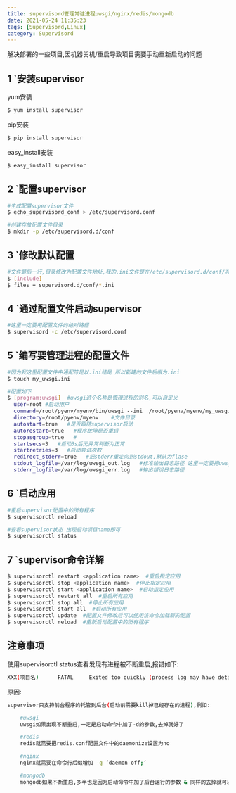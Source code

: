 ```yaml
---
title: supervisord管理常驻进程uwsgi/nginx/redis/mongodb
date: 2021-05-24 11:35:23
tags: [Supervisord,Linux]
category: Supervisord
---
```


解决部署的一些项目,因机器关机/重启导致项目需要手动重新启动的问题

## 1 `安装supervisor

yum安装
```bash
$ yum install supervisor
```

pip安装

```bash
$ pip install supervisor
```

easy_install安装

```bash
$ easy_install supervisor
```


## 2 `配置supervisor

```bash
#生成配置supervisor文件
$ echo_supervisord_conf > /etc/supervisord.conf
```

```bash
#创建存放配置文件目录
$ mkdir -p /etc/supervisord.d/conf
```

## 3 `修改默认配置

```bash
#文件最后一行,目录修改为配置文件地址,我的.ini文件是在/etc/supervisord.d/conf/存放,而且本身配置文件也在etc中,所以目录直接写supervisord.d/conf/就可以了
$ [include]
$ files = supervisord.d/conf/*.ini
```


## 4 `通过配置文件启动supervisor

```bash
#这里一定要用配置文件的绝对路径
$ supervisord -c /etc/supervisord.conf
```


## 5 `编写要管理进程的配置文件

```bash
#因为我这里配置文件中通配符是以.ini结尾 所以新建的文件后缀为.ini
$ touch my_uwsgi.ini
```

```bash
#配置如下
$ [program:uwsgi]  #uwsgi这个名称是管理进程的别名,可以自定义
  user=root #启动用户
  command=/root/pyenv/myenv/bin/uwsgi --ini  /root/pyenv/myenv/my_uwsgi.ini   #启动的命令
  directory=/root/pyenv/myenv    #文件目录
  autostart=true   #是否跟随supervisor启动
  autorestart=true   #程序故障是否重启
  stopasgroup=true   #
  startsecs=3   #启动3s后无异常判断为正常
  startretries=3   #启动尝试次数
  redirect_stderr=true   #把stderr重定向到stdout,默认为flase
  stdout_logfile=/var/log/uwsgi_out.log   #标准输出日志路径 这里一定要把uwsgi本身的日志输出关掉
  stderr_logfile=/var/log/uwsgi_err.log   #输出错误日志路径
```


## 6 `启动应用

```bash
#重启supervisor配置中的所有程序
$ supervisorctl reload
```

```bash
#查看supervisor状态 出现启动项目name即可
$ supervisorctl status
```


## 7 `supervisor命令详解

```bash
$ supervisorctl restart <application name>  #重启指定应用
$ supervisorctl stop <application name>  #停止指定应用
$ supervisorctl start <application name>  #启动指定应用
$ supervisorctl restart all  #重启所有应用
$ supervisorctl stop all  #停止所有应用
$ supervisorctl start all  #启动所有应用
$ supervisorctl update  #配置文件修改后可以使用该命令加载新的配置
$ supervisorctl reload  #重新启动配置中的所有程序
```


## 注意事项

使用supervisorctl status查看发现有进程被不断重启,报错如下:

```bash
XXX(项目名)      FATAL     Exited too quickly (process log may have details)
```

原因:

```bash
supervisor只支持前台程序的托管到后台(启动前需要kill掉已经存在的进程),例如:

	#uwsgi
	uwsgi如果出现不断重启,一定是启动命令中加了-d的参数,去掉就好了

	#redis
	redis就需要把redis.conf配置文件中的daemonize设置为no

	#nginx
	nginx就需要在命令行后缀增加 -g ‘daemon off;’

	#mongodb
	mongodb如果不断重启,多半也是因为启动命令中加了后台运行的参数 & 同样的去掉就可以了
```